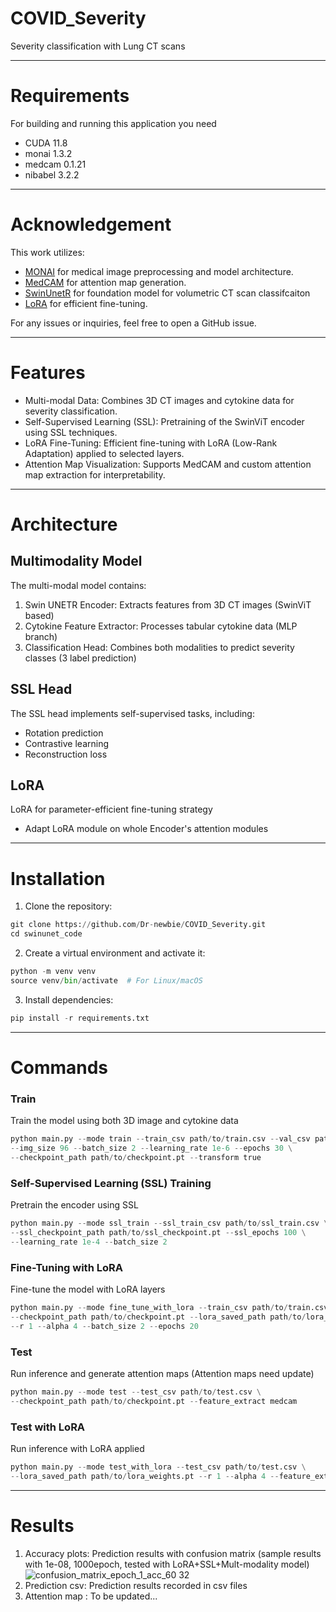 # COVID_Severity
Severity classification with Lung CT scans

---
# Requirements
For building and running this application you need
* CUDA 11.8
* monai 1.3.2
* medcam 0.1.21
* nibabel 3.2.2

---
# Acknowledgement
This work utilizes:
* [MONAI](https://github.com/Project-MONAI/MONAI) for medical image preprocessing and model architecture.
* [MedCAM](https://github.com/MECLabTUDA/M3d-Cam) for attention map generation.
* [SwinUnetR](https://github.com/LeonidAlekseev/Swin-UNETR) for foundation model for volumetric CT scan classifcaiton
* [LoRA](https://github.com/microsoft/LoRA) for efficient fine-tuning.
  

For any issues or inquiries, feel free to open a GitHub issue.

---
# Features

* Multi-modal Data: Combines 3D CT images and cytokine data for severity classification.
* Self-Supervised Learning (SSL): Pretraining of the SwinViT encoder using SSL techniques.
* LoRA Fine-Tuning: Efficient fine-tuning with LoRA (Low-Rank Adaptation) applied to selected layers.
* Attention Map Visualization: Supports MedCAM and custom attention map extraction for interpretability.

---
# Architecture

## Multimodality Model
The multi-modal model contains:
1. Swin UNETR Encoder: Extracts features from 3D CT images (SwinViT based)
2. Cytokine Feature Extractor: Processes tabular cytokine data (MLP branch)
3. Classification Head: Combines both modalities to predict severity classes (3 label prediction)

## SSL Head
The SSL head implements self-supervised tasks, including:
* Rotation prediction
* Contrastive learning
* Reconstruction loss

## LoRA 
LoRA for parameter-efficient fine-tuning strategy
* Adapt LoRA module on whole Encoder's attention modules


---
# Installation
1. Clone the repository:
~~~python
git clone https://github.com/Dr-newbie/COVID_Severity.git
cd swinunet_code
~~~
2. Create a virtual environment and activate it:
~~~python
python -m venv venv
source venv/bin/activate  # For Linux/macOS
~~~
3. Install dependencies:
~~~python
pip install -r requirements.txt
~~~


---
# Commands

### Train
Train the model using both 3D image and cytokine data
~~~python
python main.py --mode train --train_csv path/to/train.csv --val_csv path/to/val.csv \
--img_size 96 --batch_size 2 --learning_rate 1e-6 --epochs 30 \
--checkpoint_path path/to/checkpoint.pt --transform true
~~~

### Self-Supervised Learning (SSL) Training
Pretrain the encoder using SSL
~~~python
python main.py --mode ssl_train --ssl_train_csv path/to/ssl_train.csv \
--ssl_checkpoint_path path/to/ssl_checkpoint.pt --ssl_epochs 100 \
--learning_rate 1e-4 --batch_size 2
~~~

### Fine-Tuning with LoRA
Fine-tune the model with LoRA layers
~~~python
python main.py --mode fine_tune_with_lora --train_csv path/to/train.csv --val_csv path/to/val.csv \
--checkpoint_path path/to/checkpoint.pt --lora_saved_path path/to/lora_weights.pt \
--r 1 --alpha 4 --batch_size 2 --epochs 20
~~~

### Test
Run inference and generate attention maps (Attention maps need update)
~~~python
python main.py --mode test --test_csv path/to/test.csv \
--checkpoint_path path/to/checkpoint.pt --feature_extract medcam
~~~

### Test with LoRA
Run inference with LoRA applied
~~~python
python main.py --mode test_with_lora --test_csv path/to/test.csv \
--lora_saved_path path/to/lora_weights.pt --r 1 --alpha 4 --feature_extract attention_map
~~~


---
# Results
1. Accuracy plots: Prediction results with confusion matrix (sample results with 1e-08, 1000epoch, tested with LoRA+SSL+Mult-modality model)
![confusion_matrix_epoch_1_acc_60 32](https://github.com/user-attachments/assets/95ff5123-cf05-4bb9-ae2b-68b9ea16a3d9)
2. Prediction csv: Prediction results recorded in csv files
3. Attention map : To be updated...
